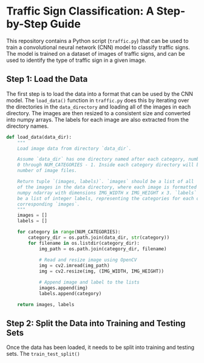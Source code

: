  # Traffic Sign Classification: A Step-by-Step Guide

This repository contains a Python script (`traffic.py`) that can be used to train a convolutional neural network (CNN) model to classify traffic signs. The model is trained on a dataset of images of traffic signs, and can be used to identify the type of traffic sign in a given image.

## Step 1: Load the Data

The first step is to load the data into a format that can be used by the CNN model. The `load_data()` function in `traffic.py` does this by iterating over the directories in the `data_directory` and loading all of the images in each directory. The images are then resized to a consistent size and converted into numpy arrays. The labels for each image are also extracted from the directory names.

```python
def load_data(data_dir):
    """
    Load image data from directory `data_dir`.

    Assume `data_dir` has one directory named after each category, numbered
    0 through NUM_CATEGORIES - 1. Inside each category directory will be some
    number of image files.

    Return tuple `(images, labels)`. `images` should be a list of all
    of the images in the data directory, where each image is formatted as a
    numpy ndarray with dimensions IMG_WIDTH x IMG_HEIGHT x 3. `labels` should
    be a list of integer labels, representing the categories for each of the
    corresponding `images`.
    """
    images = []
    labels = []

    for category in range(NUM_CATEGORIES):
        category_dir = os.path.join(data_dir, str(category))
        for filename in os.listdir(category_dir):
            img_path = os.path.join(category_dir, filename)
            
            # Read and resize image using OpenCV
            img = cv2.imread(img_path)
            img = cv2.resize(img, (IMG_WIDTH, IMG_HEIGHT))

            # Append image and label to the lists
            images.append(img)
            labels.append(category)

    return images, labels
```

## Step 2: Split the Data into Training and Testing Sets

Once the data has been loaded, it needs to be split into training and testing sets. The `train_test_split()`
